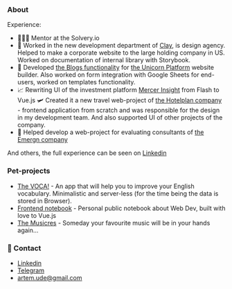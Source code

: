 ### About

<!--
**artemshar/artemshar** is a ✨ _special_ ✨ repository because its `README.md` (this file) appears on your GitHub profile.

Here are some ideas to get you started:

- 🔭 I’m currently working on ...
- 🌱 I’m currently learning ...
- 👯 I’m looking to collaborate on ...
- 🤔 I’m looking for help with ...
- 💬 Ask me about ...
- 📫 How to reach me: ...
- 😄 Pronouns: ...
- ⚡ Fun fact: ...
-->

Experience:

- 🙋🏻‍♂️ Mentor at the Solvery.io
- 🎨 Worked in the new development department of [Clay](https://clay.global/), is design agency. Helped to make a corporate website to the large holding company in US. Worked on documentation of internal library with Storybook.
- 🦄 Developed [the Blogs functionality](https://www.producthunt.com/posts/blogs-by-unicorn-platform) for [the Unicorn Platform](https://unicornplatform.com/) website builder. Also worked on form integration with Google Sheets for end-users, worked on templates functionality.
- 📈 Rewriting UI of the investment platform [Mercer Insight](https://www.mercerinsight.com) from Flash to Vue.js
🛩️ Created it a new travel web-project of [the Hotelplan company](https://www.hotelplan.ch/) - frontend application from scratch and was responsible for the design in my development team. And also supported UI of other projects of the company. 
- 👔 Helped develop a web-project for evaluating consultants of [the Emergn company](https://www.emergn.com/)

And others, the full experience can be seen on [Linkedin](https://www.linkedin.com/in/artemshar/)

### Pet-projects
- [The VOCA!](https://vocaboard.com/) - An app that will help you to improve your English vocabulary. Minimalistic and server-less (for the time being the data is stored in Browser).
- [Frontend notebook](https://artemshar.github.io/frontend-book/) - Personal public notebook about Web Dev, built with love to Vue.js
- [The Musicres](https://musicres.com/) - Someday your favourite music will be in your hands again...

### 🔗 Contact
- [Linkedin](https://www.linkedin.com/in/artemshar/)
- [Telegram](https://t.me/artemshar)
- artem.ude@gmail.com



